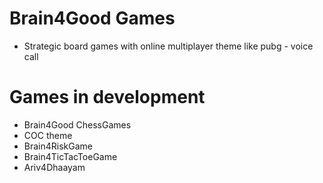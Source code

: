 # Brain4Good Games
* Strategic board games with online multiplayer theme like pubg - voice call

# Games in development
* Brain4Good ChessGames
* COC theme
* Brain4RiskGame
* Brain4TicTacToeGame
* Ariv4Dhaayam
